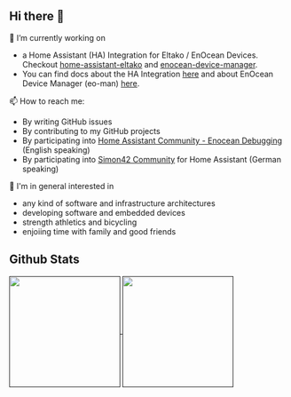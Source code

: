 ## Hi there 👋

🔭 I’m currently working on 
* a Home Assistant (HA) Integration for Eltako / EnOcean Devices. Checkout [home-assistant-eltako](https://github.com/grimmpp/home-assistant-eltako) and [enocean-device-manager](https://github.com/grimmpp/enocean-device-manager).
* You can find docs about the HA Integration [here](https://github.com/grimmpp/home-assistant-eltako/tree/main/docs) and about EnOcean Device Manager (eo-man) [here](https://github.com/grimmpp/enocean-device-manager/tree/main/docs/getting-started).

📫 How to reach me:
* By writing GitHub issues
* By contributing to my GitHub projects
* By participating into [Home Assistant Community - Enocean Debugging](https://community.home-assistant.io/t/eltako-baureihe-14-rs485-enocean-debugging/49712/394?page=2) (English speaking)
* By participating into [Simon42 Community](https://community.simon42.com/) for Home Assistant (German speaking)

🧐 I'm in general interested in 
* any kind of software and infrastructure architectures
* developing software and embedded devices
* strength athletics and bicycling
* enjoiing time with family and good friends



## Github Stats 

<a href="">
<img height=200 align="center" src="https://github-readme-stats.vercel.app/api?username=grimmpp&hide=issues&hide_rank=false&hide_border=true&theme=github_dark" />
</a>
<a href="">
<img height=200 align="center" src="https://github-readme-stats.vercel.app/api/top-langs?username=grimmpp&hide_border=true&theme=github_dark" />
</a>

<!--
**grimmpp/grimmpp** is a ✨ _special_ ✨ repository because its `README.md` (this file) appears on your GitHub profile.

Here are some ideas to get you started:

- 🔭 I’m currently working on ...
- 🌱 I’m currently learning ...
- 👯 I’m looking to collaborate on ...
- 🤔 I’m looking for help with ...
- 💬 Ask me about ...
- 📫 How to reach me: ...
- 😄 Pronouns: ...
- ⚡ Fun fact: ...



🤑 You can support me so that I can invest more in my test environments and improve scope and qualtiy of my open source projects. <br />
[![Generic badge](https://img.shields.io/badge/SUPPORT_THIS_PROJECT-PayPal.me-27ae60.svg)](https://paypal.me/grimmpp) 

-->

